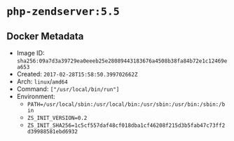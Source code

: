 # `php-zendserver:5.5`

## Docker Metadata

- Image ID: `sha256:09a7d3a39729ea0eeeb25e28089443183676a4508b38fa84b72e1c12469ea653`
- Created: `2017-02-28T15:58:50.399702662Z`
- Arch: `linux`/`amd64`
- Command: `["/usr/local/bin/run"]`
- Environment:
  - `PATH=/usr/local/sbin:/usr/local/bin:/usr/sbin:/usr/bin:/sbin:/bin`
  - `ZS_INIT_VERSION=0.2`
  - `ZS_INIT_SHA256=1c5cf557daf48cf018dba1cf46208f215d3b5fab47c73ff2d39988581ebd6932`
